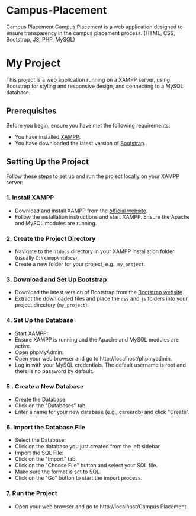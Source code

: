 # Campus-Placement
Campus Placement Campus Placement is a web application designed to ensure transparency in the campus placement process. (HTML, CSS, Bootstrap, JS, PHP, MySQL)

# My Project

This project is a web application running on a XAMPP server, using Bootstrap for styling and responsive design, and connecting to a MySQL database.

## Prerequisites

Before you begin, ensure you have met the following requirements:

- You have installed [XAMPP](https://www.apachefriends.org/index.html).
- You have downloaded the latest version of [Bootstrap](https://getbootstrap.com/).

## Setting Up the Project

Follow these steps to set up and run the project locally on your XAMPP server:

### 1. Install XAMPP

- Download and install XAMPP from the [official website](https://www.apachefriends.org/index.html).
- Follow the installation instructions and start XAMPP. Ensure the Apache and MySQL modules are running.

### 2. Create the Project Directory

- Navigate to the `htdocs` directory in your XAMPP installation folder (usually `C:\xampp\htdocs`).
- Create a new folder for your project, e.g., `my_project`.

### 3. Download and Set Up Bootstrap

- Download the latest version of Bootstrap from the [Bootstrap website](https://getbootstrap.com/).
- Extract the downloaded files and place the `css` and `js` folders into your project directory (`my_project`).

### 4. Set Up the Database

- Start XAMPP:
- Ensure XAMPP is running and the Apache and MySQL modules are active.
- Open phpMyAdmin:
- Open your web browser and go to http://localhost/phpmyadmin.
- Log in with your MySQL credentials. The default username is root and there is no password by default.

### 5 . Create a New Database

- Create the Database:
- Click on the "Databases" tab.
- Enter a name for your new database (e.g., careerdb) and click "Create".

### 6. Import the Database File

- Select the Database:
- Click on the database you just created from the left sidebar.
- Import the SQL File:
- Click on the "Import" tab.
- Click on the "Choose File" button and select your SQL file.
- Make sure the format is set to SQL.
- Click on the "Go" button to start the import process.

### 7. Run the Project

- Open your web browser and go to http://localhost/Campus Placement.
